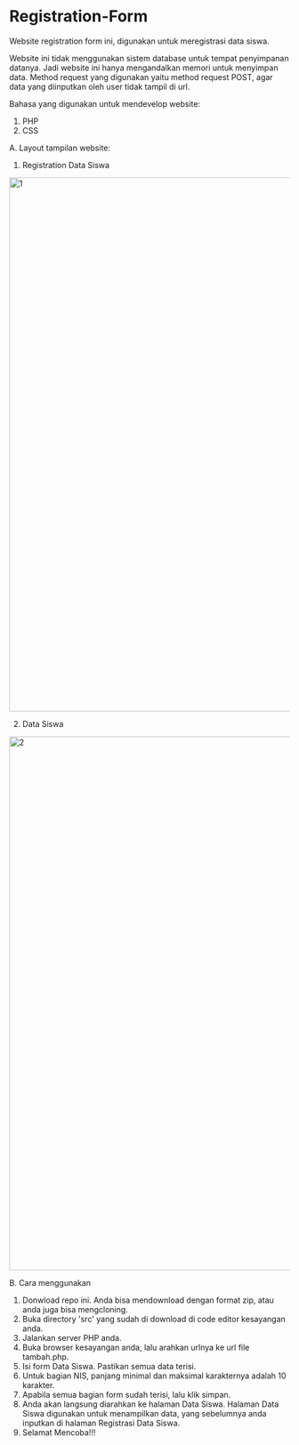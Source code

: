 # Registration-Form

Website registration form ini, digunakan untuk meregistrasi data siswa. 

Website ini tidak menggunakan sistem database untuk tempat penyimpanan datanya. Jadi website ini hanya mengandalkan memori untuk menyimpan data. Method request yang digunakan yaitu method request POST, agar data yang diinputkan oleh user tidak tampil di url.

Bahasa yang digunakan untuk mendevelop website:
1. PHP
2. CSS



A. Layout tampilan website:

1. Registration Data Siswa

<img width="960" alt="1" src="https://user-images.githubusercontent.com/76804759/163653129-0925f85e-44da-4077-8006-7b7464df66fd.png">


2. Data Siswa

<img width="960" alt="2" src="https://user-images.githubusercontent.com/76804759/163654189-ae810aca-d0e6-4a5d-9e01-7078ea9ce08d.png">


B. Cara menggunakan

1. Donwload repo ini. Anda bisa mendownload dengan format zip, atau anda juga bisa mengcloning.
2. Buka directory 'src' yang sudah di download di code editor kesayangan anda.
3. Jalankan server PHP anda.
4. Buka browser kesayangan anda, lalu arahkan urlnya ke url file tambah.php.
5. Isi form Data Siswa. Pastikan semua data terisi.
6. Untuk bagian NIS, panjang minimal dan maksimal karakternya adalah 10 karakter.
7. Apabila semua bagian form sudah terisi, lalu klik simpan.
8. Anda akan langsung diarahkan ke halaman Data Siswa. Halaman Data Siswa digunakan untuk menampilkan data, yang sebelumnya anda inputkan di halaman Registrasi Data Siswa.
9. Selamat Mencoba!!!
